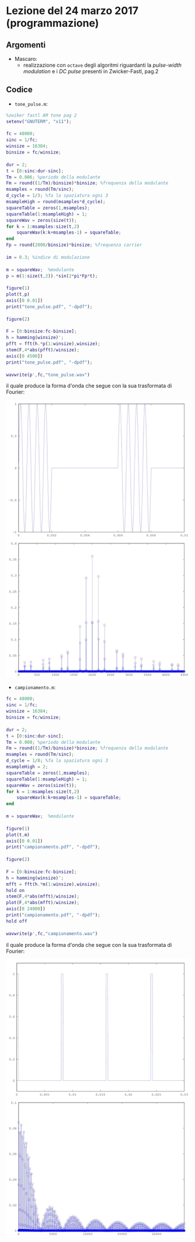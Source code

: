 # Lezione del 24 marzo 2017 (programmazione)

## Argomenti

* Mascaro:
  * realizzazione con `octave` degli algoritmi
    riguardanti la *pulse-width modulation* e i *DC pulse*
    presenti in Zwicker-Fastl, pag.2

## Codice

* `tone_pulse.m`:

```matlab
%zwiker fastl AM tone pag 2
setenv("GNUTERM", "x11");

fc = 48000;
sinc = 1/fc;
winsize = 16384;
binsize = fc/winsize;

dur = 2;
t = [0:sinc:dur-sinc];
Tm = 0.006; %periodo della modulante
Fm = round((1/Tm)/binsize)*binsize;	%frequenza della modulante
msamples = round(Tm/sinc);
d_cycle = 1/3; %fa la spaziatura ogni 3
msampleHigh = round(msamples*d_cycle);
squareTable = zeros(1,msamples);
squareTable(1:msampleHigh) = 1;
squareWav = zeros(size(t));
for k = 1:msamples:size(t,2)
	squareWav(k:k+msamples-1) = squareTable;
end
Fp = round(2000/binsize)*binsize; %frequenza carrier

im = 0.3; %indice di modulazione

m = squareWav;	%modulante
p = m(1:size(t,2)).*sin(2*pi*Fp*t);

figure(1)
plot(t,p)
axis([0 0.01])
print("tone_pulse.pdf", "-dpdf");

figure(2)

F = [0:binsize:fc-binsize];
h = hamming(winsize)';
pfft = fft(h.*p(1:winsize),winsize);
stem(F,4*abs(pfft)/winsize);
axis([0 4500])
print("tone_pulse.pdf", "-dpdf");

wavwrite(p',fc,"tone_pulse.wav")
```

il quale produce la forma d'onda che segue con la sua trasformata di Fourier:

![tone pulse](./tone_pulse.jpg)
![tone pulse (fft)](./tone_pulsefft.jpg)

* `campionamento.m`:

```matlab
fc = 48000;
sinc = 1/fc;
winsize = 16384;
binsize = fc/winsize;

dur = 2;
t = [0:sinc:dur-sinc];
Tm = 0.008; %periodo della modulante
Fm = round((1/Tm)/binsize)*binsize;	%frequenza della modulante
msamples = round(Tm/sinc);
d_cycle = 1/8; %fa la spaziatura ogni 3
msampleHigh = 2;
squareTable = zeros(1,msamples);
squareTable(1:msampleHigh) = 1;
squareWav = zeros(size(t));
for k = 1:msamples:size(t,2)
	squareWav(k:k+msamples-1) = squareTable;
end

m = squareWav;	%modulante

figure(1)
plot(t,m)
axis([0 0.01])
print("campionamento.pdf", "-dpdf");

figure(2)

F = [0:binsize:fc-binsize];
h = hamming(winsize)';
mfft = fft(h.*m(1:winsize),winsize);
hold on 
stem(F,4*abs(mfft)/winsize);
plot(F,4*abs(mfft)/winsize);
axis([0 24000])
print("campionamento.pdf", "-dpdf");
hold off

wavwrite(p',fc,"campionamento.wav")
```

il quale produce la forma d'onda che segue con la sua trasformata di Fourier:

![pulse-code modulation](./campionamento.jpg)
![pulse-code modulation (fft)](./campionamentofft.jpg)
